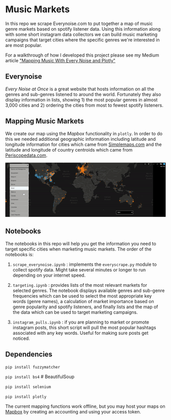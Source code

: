 # Music Markets 

In this repo we scrape Everynoise.com to put together a map of music genre markets based on spotify listener data. Using this information along with some short instagram data collectors we can build music marketing campaigns that target cities where the specific genres we're interested in are most popular. 

For a walkthrough of how I developed this project please see my Medium article ["Mapping Music With Every Noise and Plotly"](https://medium.com/better-programming/mapping-music-with-everynoise-9ccb03db4f08)

## Everynoise 

*Every Noise at Once* is a great website that hosts information on all the genres and sub-genres listened to around the world. Fortunately they also display information in lists, showing 1) the most popular genres in almost 3,000 cities and 2) ordering the cities from most to fewest spotify listeners. 

## Mapping Music Markets 

We create our map using the *Mapbox* functionality in `plotly`. In order to do this we needed additional geographic information including latitude and longitude information for cities which came from [Simplemaps.com](https://simplemaps.com/data/world-cities) and the latitude and longitude of country centroids which came from [Periscopedata.com](https://community.periscopedata.com/t/63fy7m/country-centroids).

![ScraperRunning](https://github.com/dankUndertone/Music-Marketing/blob/master/world_map.gif)

## Notebooks

The notebooks in this repo will help you get the information you need to target specific cities when marketing music markets. The order of the notebooks is: 

1) `scrape_everynoise.ipynb` : implements the `everyscrape.py` module to collect spotify data. Might take several minutes or longer to run depending on your internet speed. 

2) `targeting.ipynb` : provides lists of the most relevant markets for selected genres. The notebook displays available genres and sub-genre frequencies which can be used to select the most appropriate key words (genre names), a calculation of market importance based on genre popularity and spotify listeners, and finally lists and the map of the data which can be used to target marketing campaigns. 

3) `instagram_pulls.ipynb` : if you are planning to market or promote instagram posts, this short script will pull the most popular hashtags associated with any key words. Useful for making sure posts get noticed. 

## Dependencies 

`pip install fuzzymatcher`

`pip install bs4` # BeautifulSoup

`pip install selenium`

`pip install plotly` 

The current mapping functions work offline, but you may host your maps on [Mapbox](https://www.mapbox.com/studio) by creating an accounting and using your access token. 

